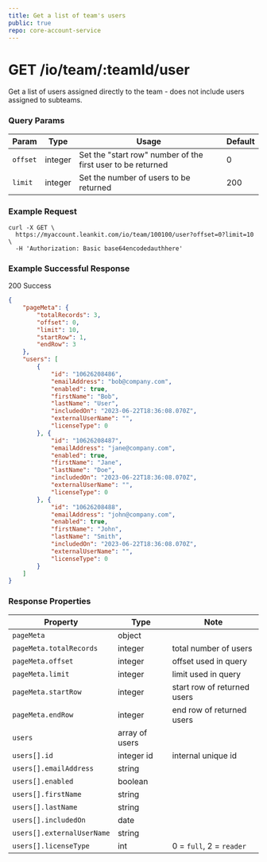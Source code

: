 ```yaml
---
title: Get a list of team's users
public: true
repo: core-account-service
---
```

# GET /io/team/:teamId/user
Get a list of users assigned directly to the team - does not include users assigned to subteams.

### Query Params
|Param|Type|Usage|Default|
|---|---|---|---|
|`offset`|integer|Set the "start row" number of the first user to be returned|0|
|`limit`|integer|Set the number of users to be returned|200|

### Example Request
```shell
curl -X GET \
  https://myaccount.leankit.com/io/team/100100/user?offset=0?limit=10 \
  -H 'Authorization: Basic base64encodedauthhere'
```

### Example Successful Response

200 Success
```json
{
    "pageMeta": {
        "totalRecords": 3,
        "offset": 0,
        "limit": 10,
        "startRow": 1,
        "endRow": 3
    },
    "users": [
        {
            "id": "10626208486",
            "emailAddress": "bob@company.com",
            "enabled": true,
            "firstName": "Bob",
            "lastName": "User",
            "includedOn": "2023-06-22T18:36:08.070Z",
            "externalUserName": "",
            "licenseType": 0
        }, {
            "id": "10626208487",
            "emailAddress": "jane@company.com",
            "enabled": true,
            "firstName": "Jane",
            "lastName": "Doe",
            "includedOn": "2023-06-22T18:36:08.070Z",
            "externalUserName": "",
            "licenseType": 0
        }, {
            "id": "10626208488",
            "emailAddress": "john@company.com",
            "enabled": true,
            "firstName": "John",
            "lastName": "Smith",
            "includedOn": "2023-06-22T18:36:08.070Z",
            "externalUserName": "",
            "licenseType": 0
        }
    ]
}
```

### Response Properties
|Property|Type|Note|
|--------|----|----|
|`pageMeta`|object||
|`pageMeta.totalRecords`|integer|total number of users|
|`pageMeta.offset`|integer|offset used in query|
|`pageMeta.limit`|integer|limit used in query|
|`pageMeta.startRow`|integer|start row of returned users|
|`pageMeta.endRow`|integer|end row of returned users|
|`users`|array of users||
|`users[].id`|integer id|internal unique id|
|`users[].emailAddress`|string||
|`users[].enabled`|boolean||
|`users[].firstName`|string||
|`users[].lastName`|string||
|`users[].includedOn`|date||
|`users[].externalUserName`|string||
|`users[].licenseType`|int|0 = `full`, 2 = `reader`|
